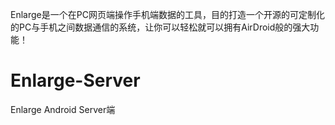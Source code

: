 
Enlarge是一个在PC网页端操作手机端数据的工具，目的打造一个开源的可定制化的PC与手机之间数据通信的系统，让你可以轻松就可以拥有AirDroid般的强大功能！

# Enlarge-Server
Enlarge Android Server端
